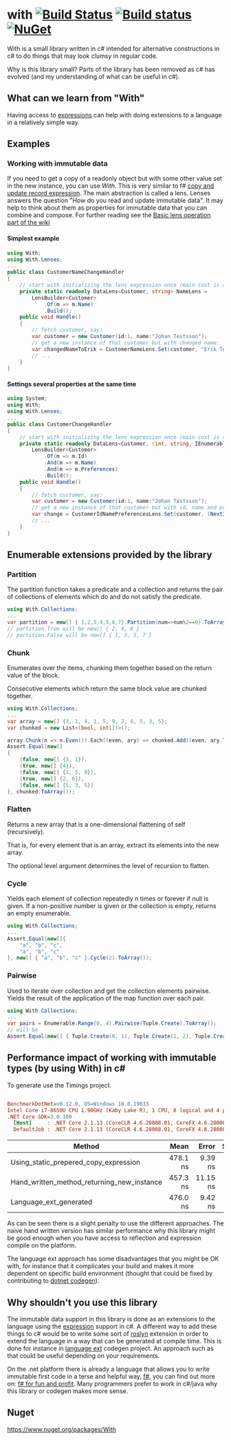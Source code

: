 # with [![Build Status](https://travis-ci.org/wallymathieu/with.png?branch=master)](https://travis-ci.org/wallymathieu/with) [![Build status](https://ci.appveyor.com/api/projects/status/d9g3sthe02ikx319/branch/master?svg=true)](https://ci.appveyor.com/project/wallymathieu/with/branch/master) [![NuGet](http://img.shields.io/nuget/v/with.svg)](https://www.nuget.org/packages/with/)

With is a small library written in c# intended for alternative constructions in c# to do things that may look clumsy in regular code.

Why is this library small? Parts of the library has been removed as c# has evolved (and my understanding of what can be useful in c#).

## What can we learn from "With"

Having access to [expressions](https://msdn.microsoft.com/en-us/library/system.linq.expressions.expression(v=vs.110).aspx) can help with doing extensions to a language in a relatively simple way.

## Examples

### Working with immutable data

If you need to get a copy of a readonly object but with some other value set in the new instance, you can use _With_. This is very similar to f# [copy and update record expression](https://msdn.microsoft.com/en-us/library/dd233184.aspx). The main abstraction is called a lens. Lenses answers the question "How do you read and update immutable data". It may help to think about them as properties for immutable data that you can combine and compose.  For further reading see the [Basic lens operation part of the wiki](https://github.com/wallymathieu/with/wiki/Basic-lens-operations)

#### Simplest example

```c#
using With;
using With.Lenses;
...
public class CustomerNameChangeHandler
{
    // start with initializing the lens expression once (main cost is around parsing expressions)
    private static readonly DataLens<Customer, string> NameLens =
        LensBuilder<Customer>
            .Of(m => m.Name)
            .Build();
    public void Handle()
    {
        // fetch customer, say:
        var customer = new Customer(id:1, name:"Johan Testsson");
        // get a new instance of that customer but with changed name:
        var changedNameToErik = CustomerNameLens.Set(customer, "Erik Testsson");
        // ...
    }
}
```

#### Settings several properties at the same time

```c#
using System;
using With;
using With.Lenses;
...
public class CustomerChangeHandler
{
    // start with initializing the lens expression once (main cost is around parsing expressions)
    private static readonly DataLens<Customer, (int, string, IEnumerable<string>)> CustomerIdNamePreferencesLens =
        LensBuilder<Customer>
            .Of(m => m.Id)
            .And(m => m.Name)
            .And(m => m.Preferences)
            .Build();
    public void Handle()
    {
        // fetch customer, say:
        var customer = new Customer(id:1, name:"Johan Testsson");
        // get a new instance of that customer but with id, name and preferences changed:
        var change = CustomerIdNamePreferencesLens.Set(customer, (NextId(), "Erik Testsson", new []{"Swedish fish"}) );
        // ...
    }
}
```

## Enumerable extensions provided by the library

### Partition

The partition function takes a predicate and a collection and returns the pair of collections of elements which do and do not satisfy the predicate.

```c#
using With.Collections;
...
var partition = new[] { 1,2,3,4,5,6,7}.Partition(num=>num%2==0).ToArray();
// partition.True will be new[] { 2, 4, 6 }
// partition.False will be new[] { 1, 3, 5, 7 }
```

### Chunk

Enumerates over the items, chunking them together based on the return value of the block.

Consecutive elements which return the same block value are chunked together.

```c#
using With.Collections;
...
var array = new[] {3, 1, 4, 1, 5, 9, 2, 6, 5, 3, 5};
var chunked = new List<(bool, int[])>();

array.Chunk(n => n.Even()).Each((even, ary) => chunked.Add((even, ary.ToArray())));
Assert.Equal(new[]
{
    (false, new[] {3, 1}),
    (true, new[] {4}),
    (false, new[] {1, 5, 9}),
    (true, new[] {2, 6}),
    (false, new[] {5, 3, 5})
}, chunked.ToArray());
```

### Flatten

Returns a new array that is a one-dimensional flattening of self (recursively).

That is, for every element that is an array, extract its elements into the new array.

The optional level argument determines the level of recursion to flatten.

### Cycle

Yields each element of collection repeatedly n times or forever if null is given.
If a non-positive number is given or the collection is empty, returns an empty enumerable.

```c#
using With.Collections;
...
Assert.Equal(new[]{
    "a", "b", "c",
    "a", "b", "c"
}, new[] { "a", "b", "c" }.Cycle(2).ToArray());
```

### Pairwise

Used to iterate over collection and get the collection elements pairwise.
Yields the result of the application of the map function over each pair.

```c#
using With.Collections;
...
var pairs = Enumerable.Range(0, 4).Pairwise(Tuple.Create).ToArray();
// will be
Assert.Equal(new[] { Tuple.Create(0, 1), Tuple.Create(1, 2), Tuple.Create(2, 3) },pairs);
```

## Performance impact of working with immutable types (by using With) in c\#

To generate use the Timings project.

``` ini

BenchmarkDotNet=v0.12.0, OS=Windows 10.0.19033
Intel Core i7-8650U CPU 1.90GHz (Kaby Lake R), 1 CPU, 8 logical and 4 physical cores
.NET Core SDK=3.0.100
  [Host]     : .NET Core 2.1.13 (CoreCLR 4.6.28008.01, CoreFX 4.6.28008.01), X64 RyuJIT
  DefaultJob : .NET Core 2.1.13 (CoreCLR 4.6.28008.01, CoreFX 4.6.28008.01), X64 RyuJIT

```

|                                     Method |     Mean |    Error |   StdDev |
|------------------------------------------- |---------:|---------:|---------:|
|      Using_static_prepered_copy_expression | 478.1 ns |  9.39 ns | 14.06 ns |
| Hand_written_method_returning_new_instance | 457.3 ns | 11.15 ns | 10.95 ns |
|                     Language_ext_generated | 476.0 ns |  9.42 ns | 14.38 ns |

As can be seen there is a slight penalty to use the different approaches. The naive hand written version has similar performance why this library might be good enough when you have access to reflection and expression compile on the platform.

The language ext approach has some disadvantages that you might be OK with, for instance that it complicates your build and makes it more dependent on specific build environment (thought that could be fixed by contributing to [dotnet codegen](https://www.nuget.org/packages/dotnet-codegen)).

## Why shouldn't you use this library

The immutable data support in this library is done as an extensions to the language using the [expression](https://msdn.microsoft.com/en-us/library/system.linq.expressions.expression(v=vs.110).aspx) support in c#. A different way to add these things to c# would be to write some sort of [roslyn](https://github.com/dotnet/roslyn/) extension in order to extend the language in a way that can be generated at compile time. This is done for instance in [language ext](https://github.com/louthy/language-ext) codegen project. An approach such as that could be useful depending on your requirements.

On the .net platform there is already a language that allows you to write immutable first code in a terse and helpful way, [f#](https://fsharp.org/), you can find out more on: [f# for fun and profit](https://fsharpforfunandprofit.com/). Many programmers prefer to work in c#/java why this library or codegen makes more sense.

## Nuget

<https://www.nuget.org/packages/With>
